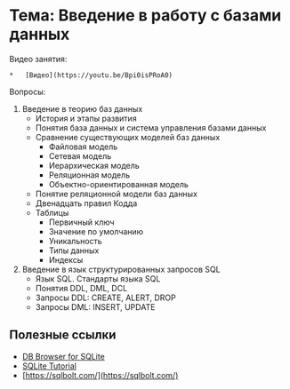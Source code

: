 # Тема: Введение в работу с базами данных 

Видео занятия:

	*	[Видео](https://youtu.be/Bpi0isPRoA0)

Вопросы:

1.	Введение в теорию баз данных
	*	История и этапы развития
	*	Понятия база данных и система управления базами данных
	*	Сравнение существующих моделей баз данных
		*	Файловая модель
		*	Сетевая модель
		*	Иерархическая модель
		*	Реляционная модель
		*	Объектно-ориентированная модель
	*	Понятие реляционной модели баз данных
	*	Двенадцать правил Кодда
	*	Таблицы
		*	Первичный ключ
		*	Значение по умолчанию
		*	Уникальность
		*	Типы данных
		*	Индексы
2.	Введение в язык структурированных запросов SQL
	*	Язык SQL. Стандарты языка SQL
	*	Понятия DDL, DML, DCL
	*	Запросы DDL: CREATE, ALERT, DROP
	*	Запросы DML: INSERT, UPDATE
	
	
## Полезные ссылки

* [DB Browser for SQLite](https://sqlitebrowser.org/dl/)
* [SQLite Tutorial](http://www.sqlitetutorial.net/)
* [https://sqlbolt.com/](https://sqlbolt.com/)

